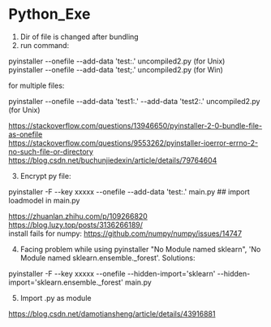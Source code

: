 # Python_Exe
1. Dir of file is changed after bundling
2. run command:

pyinstaller --onefile --add-data 'test:.' uncompiled2.py (for Unix)<br />
pyinstaller --onefile --add-data 'test;.' uncompiled2.py (for Win)<br />

for multiple files:<br />

pyinstaller --onefile --add-data 'test1:.' --add-data 'test2:.' uncompiled2.py (for Unix)<br />



https://stackoverflow.com/questions/13946650/pyinstaller-2-0-bundle-file-as-onefile<br />
https://stackoverflow.com/questions/9553262/pyinstaller-ioerror-errno-2-no-such-file-or-directory<br />
https://blog.csdn.net/buchunjiedexin/article/details/79764604<br />

3. Encrypt py file:<br />

pyinstaller -F --key xxxxx --onefile --add-data 'test:.' main.py ## import loadmodel in main.py<br />

https://zhuanlan.zhihu.com/p/109266820<br />
https://blog.luzy.top/posts/3136266189/<br />
install fails for numpy: https://github.com/numpy/numpy/issues/14747 <br />

4. Facing problem while using pyinstaller "No Module named sklearn", 'No Module named sklearn.ensemble._forest'. Solutions: <br />

pyinstaller -F --key xxxxx --onefile --hidden-import='sklearn' --hidden-import='sklearn.ensemble._forest' main.py <br />

5. Import .py as module <br />

https://blog.csdn.net/damotiansheng/article/details/43916881 <br />
